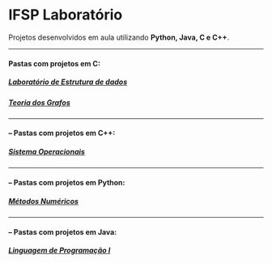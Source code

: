 <h1>IFSP Laboratório</h1>

Projetos desenvolvidos em aula utilizando **Python, Java, C e C++**.

---

<h4> Pastas com projetos em C:</h4>
<h5><a href="https://github.com/iopebiel/IFSP_Lab/tree/main/Laborat%C3%B3rio%20de%20Estrutura%20de%20Dados">Laboratório de Estrutura de dados</a></h5>
<h5><a href="https://github.com/iopebiel/IFSP_Lab/tree/main/Teoria%20dos%20Grafos">Teoria dos Grafos</a></h5> 

---

<h4>– Pastas com projetos em C++:</h4>
<h5><a href="https://github.com/iopebiel/IFSP_Lab/tree/main/Sistemas%20Operacionais">Sistema Operacionais</a></h5>

---

<h4>– Pastas com projetos em Python:</h4>
<h5><a href="https://github.com/iopebiel/IFSP_Lab/tree/main/M%C3%A9todos%20Num%C3%A9ricos">Métodos Numéricos</a></h5>

----

<h4>– Pastas com projetos em Java:</h4>
<h5><a href="https://github.com/iopebiel/IFSP_Lab/tree/main/Linguagem%20de%20Programa%C3%A7%C3%A3o%20I">Linguagem de Programação I</a></h5>

